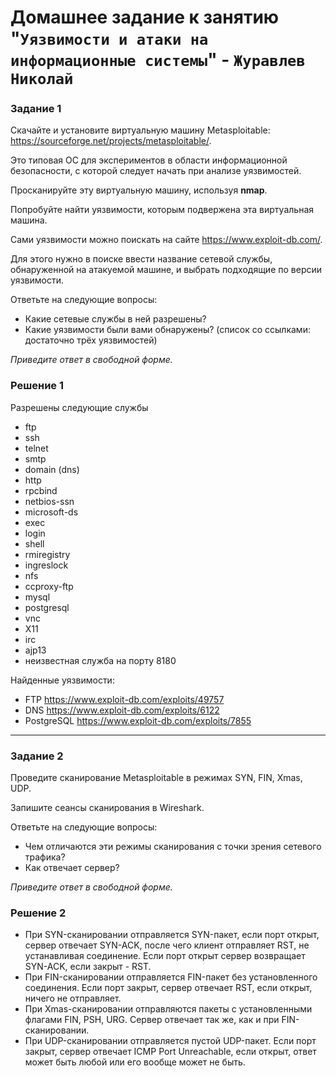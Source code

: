 # Домашнее задание к занятию "`Уязвимости и атаки на информационные системы`" - `Журавлев Николай`

### Задание 1

Скачайте и установите виртуальную машину Metasploitable: https://sourceforge.net/projects/metasploitable/.

Это типовая ОС для экспериментов в области информационной безопасности, с которой следует начать при анализе уязвимостей.

Просканируйте эту виртуальную машину, используя **nmap**.

Попробуйте найти уязвимости, которым подвержена эта виртуальная машина.

Сами уязвимости можно поискать на сайте https://www.exploit-db.com/.

Для этого нужно в поиске ввести название сетевой службы, обнаруженной на атакуемой машине, и выбрать подходящие по версии уязвимости.

Ответьте на следующие вопросы:

- Какие сетевые службы в ней разрешены?
- Какие уязвимости были вами обнаружены? (список со ссылками: достаточно трёх уязвимостей)
  
*Приведите ответ в свободной форме.*  

### Решение 1
Разрешены следующие службы
* ftp
* ssh
* telnet
* smtp
* domain (dns)
* http
* rpcbind
* netbios-ssn
* microsoft-ds
* exec
* login
* shell
* rmiregistry
* ingreslock
* nfs
* ccproxy-ftp
* mysql
* postgresql
* vnc
* X11
* irc
* ajp13
* неизвестная служба на порту 8180

Найденные уязвимости:
* FTP https://www.exploit-db.com/exploits/49757
* DNS https://www.exploit-db.com/exploits/6122
* PostgreSQL https://www.exploit-db.com/exploits/7855

---

### Задание 2

Проведите сканирование Metasploitable в режимах SYN, FIN, Xmas, UDP.

Запишите сеансы сканирования в Wireshark.

Ответьте на следующие вопросы:

- Чем отличаются эти режимы сканирования с точки зрения сетевого трафика?
- Как отвечает сервер?

*Приведите ответ в свободной форме.*

### Решение 2

* При SYN-сканировании отправляется SYN-пакет, если порт открыт, сервер отвечает SYN-ACK, после чего клиент отправляет RST, не устанавливая соединение. Если порт открыт сервер возвращает SYN-ACK, если закрыт - RST.
* При FIN-сканировании отправляется FIN-пакет без установленного соединения. Если порт закрыт, сервер отвечает RST, если открыт, ничего не отправляет.
* При Xmas-сканировании отправляются пакеты с установленными флагами FIN, PSH, URG. Сервер отвечает так же, как и при FIN-сканировании.
* При UDP-сканировании отправляется пустой UDP-пакет. Если порт закрыт, сервер отвечает ICMP Port Unreachable, если открыт, ответ может быть любой или его вообще может не быть.

